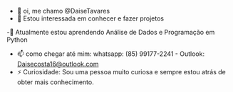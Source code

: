 - 👋 oi, me chamo @DaiseTavares
- 👀 Estou interessada em conhecer e fazer projetos

-💞️ Atualmente estou aprendendo Análise de Dados e Programação em Python
- 📫 como chegar até mim: whatsapp: (85) 99177-2241 - Outlook: Daisecosta16@outlook.com
- ⚡ Curiosidade: Sou uma pessoa muito curiosa e sempre estou atrás de obter mais conhecimento.

<!---
DaiseTavares/DaiseTavares is a ✨ special ✨ repository because its `README.md` (this file) appears on your GitHub profile.
You can click the Preview link to take a look at your changes.
--->
